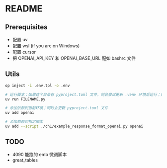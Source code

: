 # README

## Prerequisites

- 配置 uv
- 配置 wsl (if you are on Windows)
- 配置 cursor
- 把 OPENAI_API_KEY 和 OPENAI_BASE_URL 配如 bashrc 文件

## Utils

```bash
op inject -i .env.tpl -o .env
```

```bash
# 运行脚本；如果这个目录有 pyproject.toml 文件，则会尝试更新 .venv 环境后运行；如果没有则会把 py 看成脚本来运行；
uv run FILENAME.py

# 添加依赖到当前环境；同时会更新 pyproject.toml 文件
uv add openai

# 添加依赖到指定脚本
uv add --script ./ch1/example_response_format_openai.py openai
```

## TODO

- 4090 能跑的 emb 微调脚本
- great_tables
